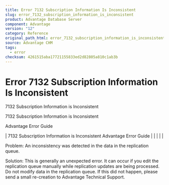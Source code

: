 ```yaml
---
title: Error 7132 Subscription Information Is Inconsistent
slug: error_7132_subscription_information_is_inconsistent
product: Advantage Database Server
component: Advantage
version: "12"
category: Reference
original_path_html: error_7132_subscription_information_is_inconsistent.htm
source: Advantage CHM
tags:
  - error
checksum: 4261515aba17721155833ed2d82805a810c1ab3b
---
```


# Error 7132 Subscription Information Is Inconsistent

7132 Subscription Information is Inconsistent

7132 Subscription Information is Inconsistent

Advantage Error Guide

| 7132 Subscription Information is Inconsistent  Advantage Error Guide |  |  |  |  |

Problem: An inconsistency was detected in the data in the replication queue.

Solution: This is generally an unexpected error. It can occur if you edit the replication queue manually while replication updates are being processed. Do not modify data in the replication queue. If this did not happen, please send a small re-creation to Advantage Technical Support.

